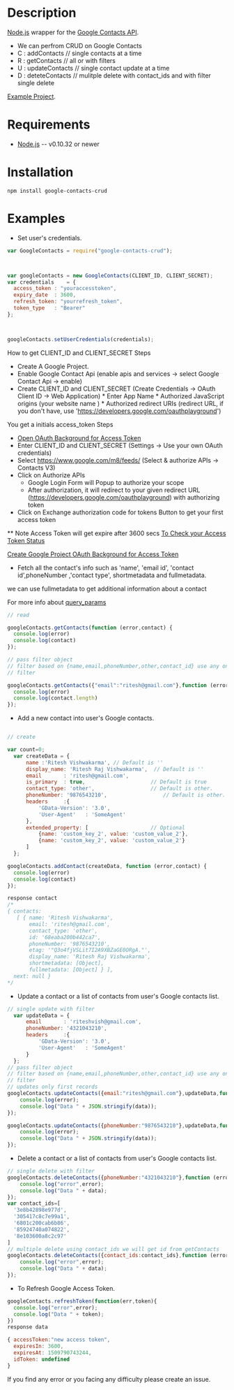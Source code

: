 Description
===========

[Node.js](http://nodejs.org/) wrapper for the [Google Contacts API](https://developers.google.com/google-apps/contacts/v3/).

* We can perfrom CRUD on Google Contacts
* C : addContacts // single contacts at a time
* R : getContacts // all or with filters
* U : updateContacts // single contact update at a time
* D : deteteContacts // mulitple delete with contact_ids and with filter single delete

[Example Project](https://github.com/riteshvish/google-contacts-crud/tree/master/example).

Requirements
============

* [Node.js](http://nodejs.org/) -- v0.10.32 or newer

Installation
============

    npm install google-contacts-crud

Examples
========

* Set user's credentials.

```javascript
var GoogleContacts = require("google-contacts-crud");



var googleContacts = new GoogleContacts(CLIENT_ID, CLIENT_SECRET);
var credentials    = {
  access_token : "youraccesstoken",
  expiry_date  : 3600,               
  refresh_token: "yourrefresh_token",
  token_type   : "Bearer"
};



googleContacts.setUserCredentials(credentials);
```
How to get CLIENT_ID and CLIENT_SECRET
Steps
* Create A Google Project.
* Enable Google Contact Api  (enable apis and services -> select Google Contact Api -> enable)
* Create CLIENT_ID and CLIENT_SECRET (Create Credentials -> OAuth Client ID -> Web Application)
        * Enter App Name
        * Authorized JavaScript origins (your website name )
        * Authorized redirect URIs (redirect URL, if you don't have, use 'https://developers.google.com/oauthplayground')

You get a initials access_token
Steps
* [Open OAuth Background for Access Token](https://developers.google.com/oauthplayground/?code=4)
* Enter CLIENT_ID and CLIENT_SECRET (Settings ->  Use your own OAuth credentials)
* Select https://www.google.com/m8/feeds/ (Select & authorize APIs ->  Contacts V3)
* Click on Authorize APIs   
    * Google Login Form will Popup to authorize your scope
    * After authorization, it will redirect to your given redirect URL (https://developers.google.com/oauthplayground) with authorizing token
* Click on Exchange authorization code for tokens Button to get your first access token

** Note Access Token will get expire after 3600 secs [To Check your Access Token Status](https://www.googleapis.com/oauth2/v1/tokeninfo?access_token=your_access_token)





[Create Google Project ](https://console.developers.google.com/apis)
[OAuth Background for Access Token](https://developers.google.com/oauthplayground/?code=4)





* Fetch all the contact's info such as 'name', 'email id', 'contact id',phoneNumber   ,'contact type', shortmetadata and fullmetadata.

we can use fullmetadata to get additional information about a contact

  For more info about [query_params](https://developers.google.com/google-apps/contacts/v3/reference#contacts-query-parameters-reference)

```javascript
// read

googleContacts.getContacts(function (error,contact) {
  console.log(error)
  console.log(contact)
});

// pass filter object
// filter based on {name,email,phoneNumber,other,contact_id} use any one
// filter

googleContacts.getContacts({"email":"ritesh@gmail.com"},function (error,contact) {
  console.log(error)
  console.log(contact.length)
});
```




* Add a new contact into user's Google contacts.

```javascript

// create

var count=0;
  var createData = {
      name :'Ritesh Vishwakarma', // Default is ''
      display_name: 'Ritesh Raj Vishwakarma',  // Default is ''
      email       : 'ritesh@gmail.com',
      is_primary  : true,                     // Default is true
      contact_type: 'other',                  // Default is other.
      phoneNumber: '9876543210',                  // Default is other.
      headers     :{
          'GData-Version': '3.0',
          'User-Agent'   : 'SomeAgent'
      },
      extended_property: [                    // Optional
          {name: 'custom_key_2', value: 'custom_value_2'},
          {name: 'custom_key_2', value: 'custom_value_2'}
      ]
  };

googleContacts.addContact(createData, function (error,contact) {
  console.log(error)
  console.log(contact)
});

response contact
/*
{ contacts:
   [ { name: 'Ritesh Vishwakarma',
       email: 'ritesh@gmail.com',
       contact_type: 'other',
       id: '68eaba200b442ca7',
       phoneNumber: '9876543210',
       etag: '"Q3o4fjVSLit7I2A9XBZaGE0ORgA."',
       display_name: 'Ritesh Raj Vishwakarma',
       shortmetadata: [Object],
       fullmetadata: [Object] } ],
  next: null }
*/
```

* Update a contact or a list of contacts from user's Google contacts list.

```javascript
// single update with filter
  var updateData = {
      email       : 'riteshvish@gmail.com',
      phoneNumber: '4321043210',        
      headers     :{
          'GData-Version': '3.0',
          'User-Agent'   : 'SomeAgent'
      }
  };
// pass filter object
// filter based on {name,email,phoneNumber,other,contact_id} use any one
// filter
// updates only first records
googleContacts.updateContacts({email:"ritesh@gmail.com"},updateData,function (error, data) {
    console.log(error);
    console.log("Data " + JSON.stringify(data));
});

googleContacts.updateContacts({phoneNumber:"9876543210"},updateData,function (error, data) {
    console.log(error);
    console.log("Data " + JSON.stringify(data));
});

```

* Delete a contact or a list of contacts from user's Google contacts list.

```javascript
// single delete with filter
googleContacts.deleteContacts({phoneNumber:"4321043210"},function (error, data) {
    console.log("error",error);
    console.log("Data " + data);
});
var contact_ids=[
  '3e8b42898e977d',
  '305417c8c7e99a1',
  '6801c200cab6b86',
  '85924740a074822',
  '8e103600a8c2c97'
]
// multiple delete using contact_ids we will get id from getContacts
googleContacts.deleteContacts({contact_ids:contact_ids},function (error, data) {
    console.log("error",error);
    console.log("Data " + data);
});
```

* To Refresh Google Access Token.

```javascript
googleContacts.refreshToken(function(err,token){
  console.log("error",error);
  console.log("Data " + token);
})
response data

{ accessToken:"new access token",
  expiresIn: 3600,
  expiresAt: 1509790743244,
  idToken: undefined
}

```
If you find any error or you facing any difficulty please create an issue.
